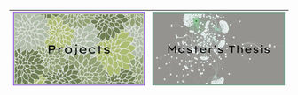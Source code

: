 


| [<img src="projects_button.png">](Masters_Thesis) | [<img src="thesis_button.png">](Masters_Thesis) |
|----------------------------------|----------------------------------|




